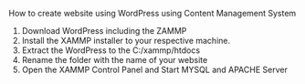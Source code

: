 How to create website using WordPress using Content Management System
1. Download WordPress including the ZAMMP
2. Install the XAMMP installer to your respective machine.
3. Extract the WordPress to the C:/xammp/htdocs
4. Rename the folder with the name of your website
5. Open the XAMMP Control Panel and Start MYSQL and APACHE Server

